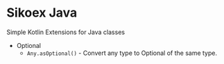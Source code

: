 # Sikoex Java
Simple Kotlin Extensions for Java classes

- Optional
  - `Any.asOptional()` - Convert any type to Optional of the same type.
